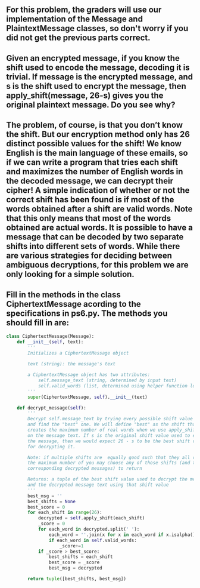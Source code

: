 ## For this problem, the graders will use our implementation of the Message and PlaintextMessage classes, so don't worry if you did not get the previous parts correct.

## Given an encrypted message, if you know the shift used to encode the message, decoding it is trivial. If message is the encrypted message, and s is the shift used to encrypt the message, then apply_shift(message, 26-s) gives you the original plaintext message. Do you see why?

## The problem, of course, is that you don’t know the shift. But our encryption method only has 26 distinct possible values for the shift! We know English is the main language of these emails, so if we can write a program that tries each shift and maximizes the number of English words in the decoded message, we can decrypt their cipher! A simple indication of whether or not the correct shift has been found is if most of the words obtained after a shift are valid words. Note that this only means that most of the words obtained are actual words. It is possible to have a message that can be decoded by two separate shifts into different sets of words. While there are various strategies for deciding between ambiguous decryptions, for this problem we are only looking for a simple solution.

## Fill in the methods in the class CiphertextMessage acording to the specifications in ps6.py. The methods you should fill in are:

```py
class CiphertextMessage(Message):
    def __init__(self, text):
        '''
        Initializes a CiphertextMessage object
                
        text (string): the message's text

        a CiphertextMessage object has two attributes:
            self.message_text (string, determined by input text)
            self.valid_words (list, determined using helper function load_words)
        '''
        super(CiphertextMessage, self).__init__(text)

    def decrypt_message(self):
        '''
        Decrypt self.message_text by trying every possible shift value
        and find the "best" one. We will define "best" as the shift that
        creates the maximum number of real words when we use apply_shift(shift)
        on the message text. If s is the original shift value used to encrypt
        the message, then we would expect 26 - s to be the best shift value 
        for decrypting it.

        Note: if multiple shifts are  equally good such that they all create 
        the maximum number of you may choose any of those shifts (and their
        corresponding decrypted messages) to return

        Returns: a tuple of the best shift value used to decrypt the message
        and the decrypted message text using that shift value
        '''
        best_msg = ''
        best_shifts = None
        best_score = 0
        for each_shift in range(26):
            decrypted = self.apply_shift(each_shift)
            _score = 0
            for each_word in decrypted.split(' '):
                each_word = ''.join(x for x in each_word if x.isalpha())
                if each_word in self.valid_words:
                    _score+=1
            if _score > best_score:
                best_shifts = each_shift
                best_score = _score
                best_msg = decrypted

        return tuple([best_shifts, best_msg])

```